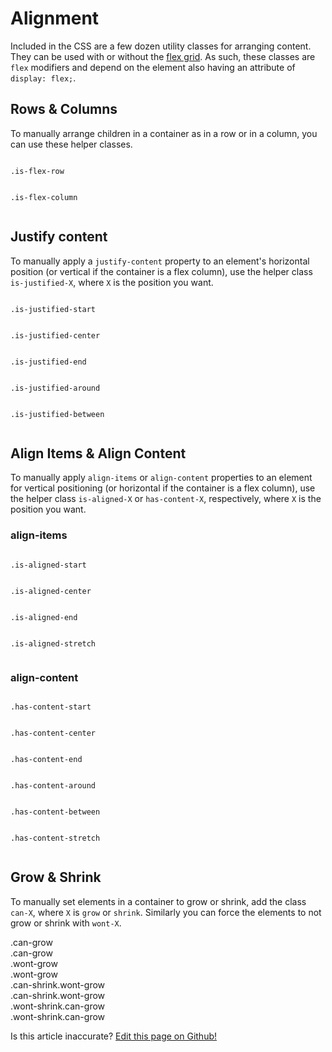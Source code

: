 # Alignment

Included in the CSS are a few dozen utility classes for arranging content. They can be used with or without the [flex grid](/docs/elements/grid). As such, these classes are `flex` modifiers and depend on the element also having an attribute of `display: flex;`.

## Rows & Columns

To manually arrange children in a container as in a row or in a column, you can use these helper classes.

<div class="row">
  <div class="small-6 xsmall-12 columns">
    <p><code>.is-flex-row</code></p>
    <div class="is-flex filler-bg is-flex-row">
      <div class="can-grow filler has-padding has-margin-1 can-shrink"></div>
      <div class="can-grow filler has-padding has-margin-1 can-shrink"></div>
    </div>
  </div>
  <div class="small-6 xsmall-12 columns">
    <p><code>.is-flex-column</code></p>
    <div class="is-flex filler-bg is-flex-column">
      <div class="filler has-margin-1 can-shrink has-padding"></div>
      <div class="filler has-margin-1 can-shrink has-padding"></div>
    </div>
  </div>
</div>

## Justify content

To manually apply a `justify-content` property to an element's horizontal position (or vertical if the container is a flex column), use the helper class `is-justified-X`, where `X` is the position you want.

<div class="row">
  <div class="large-3 small-6 xsmall-12 columns">
    <p><code>.is-justified-start</code></p>
    <div class="static-box is-flex filler-bg is-justified-start">
      <div class="filler has-padding has-margin-1 can-shrink"></div>
    </div>
  </div>
  <div class="large-3 small-6 xsmall-12 columns">
    <p><code>.is-justified-center</code></p>
    <div class="static-box is-flex filler-bg is-justified-center">
      <div class="filler has-padding has-margin-1 can-shrink"></div>
    </div>
  </div>
  <div class="large-3 small-6 xsmall-12 columns">
    <p><code>.is-justified-end</code></p>
    <div class="static-box is-flex filler-bg is-justified-end">
      <div class="filler has-padding has-margin-1 can-shrink"></div>
    </div>
  </div>
  <div class="large-3 small-6 xsmall-12 columns">
    <p><code>.is-justified-around</code></p>
    <div class="static-box is-flex filler-bg is-justified-around">
      <div class="filler has-padding has-margin-1 can-shrink"></div>
      <div class="filler has-padding has-margin-1 can-shrink"></div>
    </div>
  </div>
  <div class="large-3 small-6 xsmall-12 columns">
    <p><code>.is-justified-between</code></p>
    <div class="static-box is-flex filler-bg is-justified-between">
      <div class="filler has-padding has-margin-1 can-shrink"></div>
      <div class="filler has-padding has-margin-1 can-shrink"></div>
    </div>
  </div>
</div>

## Align Items & Align Content

To manually apply `align-items` or `align-content` properties to an element for vertical positioning (or horizontal if the container is a flex column), use the helper class `is-aligned-X` or `has-content-X`, respectively, where `X` is the position you want.

### align-items

<div class="row">
  <div class="large-3 small-6 xsmall-12 columns">
    <p><code>.is-aligned-start</code></p>
    <div class="static-height is-flex filler-bg is-aligned-start">
      <div class="filler has-padding has-margin-1 can-shrink"></div>
    </div>
  </div>
  <div class="large-3 small-6 xsmall-12 columns">
    <p><code>.is-aligned-center</code></p>
    <div class="static-height is-flex filler-bg is-aligned-center">
      <div class="filler has-padding has-margin-1 can-shrink"></div>
    </div>
  </div>
  <div class="large-3 small-6 xsmall-12 columns">
    <p><code>.is-aligned-end</code></p>
    <div class="static-height is-flex filler-bg is-aligned-end">
      <div class="filler has-padding has-margin-1 can-shrink"></div>
    </div>
  </div>
  <div class="large-3 small-6 xsmall-12 columns">
    <p><code>.is-aligned-stretch</code></p>
    <div class="static-height is-flex filler-bg is-aligned-stretch">
      <div class="filler has-padding has-margin-1 can-shrink"></div>
    </div>
  </div>
</div>

### align-content

<div class="row">
  <div class="large-3 small-6 xsmall-12 columns">
    <p><code>.has-content-start</code></p>
    <div class="static-height row filler-bg has-content-start">
      <div class="filler xsmall-12 columns has-padding has-margin-1 can-shrink has-no-margin-left has-no-margin-right"></div>
      <div class="filler xsmall-12 columns has-padding has-margin-1 can-shrink has-no-margin-left has-no-margin-right"></div>
    </div>
  </div>
  <div class="large-3 small-6 xsmall-12 columns">
    <p><code>.has-content-center</code></p>
    <div class="static-height row filler-bg has-content-center">
      <div class="filler xsmall-12 columns has-padding has-margin-1 can-shrink has-no-margin-left has-no-margin-right"></div>
      <div class="filler xsmall-12 columns has-padding has-margin-1 can-shrink has-no-margin-left has-no-margin-right"></div>
    </div>
  </div>
  <div class="large-3 small-6 xsmall-12 columns">
    <p><code>.has-content-end</code></p>
    <div class="static-height row filler-bg has-content-end">
      <div class="filler xsmall-12 columns has-padding has-margin-1 can-shrink has-no-margin-left has-no-margin-right"></div>
      <div class="filler xsmall-12 columns has-padding has-margin-1 can-shrink has-no-margin-left has-no-margin-right"></div>
    </div>
  </div>
  <div class="large-3 small-6 xsmall-12 columns">
    <p><code>.has-content-around</code></p>
    <div class="static-height row filler-bg has-content-around">
      <div class="filler xsmall-12 columns has-padding has-margin-1 can-shrink has-no-margin-left has-no-margin-right"></div>
      <div class="filler xsmall-12 columns has-padding has-margin-1 can-shrink has-no-margin-left has-no-margin-right"></div>
    </div>
  </div>
  <div class="large-3 small-6 xsmall-12 columns">
    <p><code>.has-content-between</code></p>
    <div class="static-height row filler-bg has-content-between">
      <div class="filler xsmall-12 columns has-padding has-margin-1 can-shrink has-no-margin-left has-no-margin-right"></div>
      <div class="filler xsmall-12 columns has-padding has-margin-1 can-shrink has-no-margin-left has-no-margin-right"></div>
    </div>
  </div>
  <div class="large-3 small-6 xsmall-12 columns">
    <p><code>.has-content-stretch</code></p>
    <div class="static-height row filler-bg has-content-stretch">
      <div class="filler xsmall-12 columns has-padding has-margin-1 can-shrink has-no-margin-left has-no-margin-right"></div>
      <div class="filler xsmall-12 columns has-padding has-margin-1 can-shrink has-no-margin-left has-no-margin-right"></div>
    </div>
  </div>
</div>

## Grow & Shrink

To manually set elements in a container to grow or shrink, add the class `can-X`, where `X` is `grow` or `shrink`. Similarly you can force the elements to not grow or shrink with `wont-X`.

<div class="row">
  <div class="large-6 xsmall-12 columns">
    <div class="is-flex filler-bg is-flex-row">
      <div class="can-grow filler has-padding has-margin-1 can-shrink">.can-grow</div>
      <div class="can-grow filler has-padding has-margin-1 can-shrink">.can-grow</div>
    </div>
  </div>
  <div class="large-6 xsmall-12 columns">
    <div class="is-flex filler-bg is-flex-row">
      <div class="wont-grow filler has-padding has-margin-1 can-shrink">.wont-grow</div>
      <div class="wont-grow filler has-padding has-margin-1 can-shrink">.wont-grow</div>
    </div>
  </div>
</div>

<div class="row">
  <div class="large-6 xsmall-12 columns">
    <div class="is-flex filler-bg is-flex-row">
      <div class="can-shrink wont-grow filler has-padding has-margin-1 can-shrink">.can-shrink.wont-grow</div>
      <div class="can-shrink wont-grow filler has-padding has-margin-1 can-shrink">.can-shrink.wont-grow</div>
    </div>
  </div>
  <div class="large-6 xsmall-12 columns">
    <div class="is-flex filler-bg is-flex-row">
      <div class="wont-shrink can-grow filler has-padding has-margin-1 can-shrink">.wont-shrink.can-grow</div>
      <div class="wont-shrink can-grow filler has-padding has-margin-1 can-shrink">.wont-shrink.can-grow</div>
    </div>
  </div>
</div>

<p class="has-right-text">Is this article inaccurate? <a href="https://github.com/geotrev/undernet/tree/master/docs/alignment.md">Edit this page on Github!</a></p>
